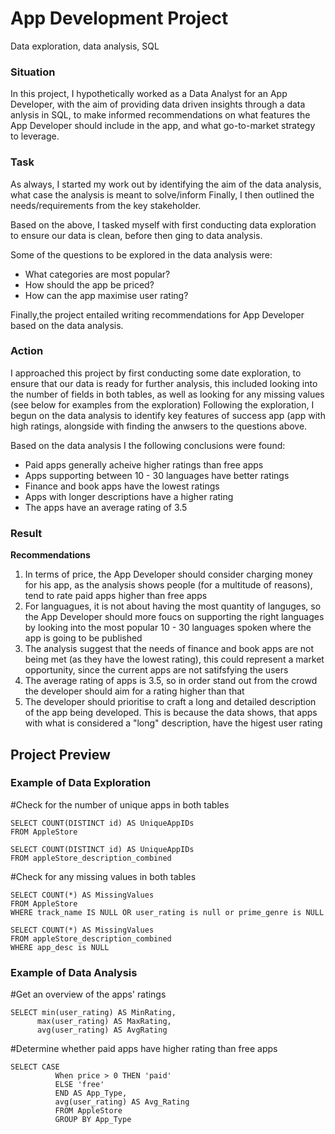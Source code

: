 # App Development Project

Data exploration, data analysis, SQL

### **Situation**

In this project, I hypothetically worked as a Data Analyst for an App Developer, with the aim of providing data driven insights through a data anlysis in SQL, to make informed recommendations on what features the App Developer should include in the app, and what go-to-market strategy to leverage.


### **Task** 

As always, I started my work out by identifying the aim of the data analysis, what case the analysis is meant to solve/inform Finally, I then outlined the needs/requirements from the key stakeholder.

Based on the above, I tasked myself with first conducting data exploration to ensure our data is clean, before then ging to data analysis.  

Some of the questions to be explored in the data analysis were: 
- What categories are most popular?
- How should the app be priced? 
- How can the app maximise user rating?
  
Finally,the project entailed writing recommendations for App Developer based on the data analysis.


### **Action** 

I approached this project by first conducting some date exploration, to ensure that our data is ready for further analysis, this included looking into the number of fields in both tables, as well as looking for any missing values (see below for examples from the exploration)
Following the exploration, I begun on the data analysis to identify key features of success app (app with high ratings, alongside with finding the anwsers to the questions above. 

Based on the data analysis I the following conclusions were found: 

- Paid apps generally acheive higher ratings than free apps 
- Apps supporting between 10 - 30 languages have better ratings
- Finance and book apps have the lowest ratings
- Apps with longer descriptions have a higher rating
- The apps have an average rating of 3.5 


### **Result** 

**Recommendations** 
1. In terms of price, the App Developer should consider charging money for his app, as the analysis shows people (for a multitude of reasons), tend to rate paid apps higher than free apps 
2. For languagues, it is not about having the most quantity of languges, so the App Developer should more foucs on supporting the right languages by looking into the most popular 10 - 30 languages spoken where the app is going to be published
2. The analysis suggest that the needs of finance and book apps are not being met (as they have the lowest rating), this could represent a market opportunity, since the current apps are not satifsfying the users  
3. The average rating of apps is 3.5, so in order stand out from the crowd the developer should aim for a rating higher than that
4. The developer should prioritise to craft a long and detailed description of the app being developed. This is because the data shows, that apps with what is considered a "long" description, have the higest user rating


## Project Preview 

### **Example of Data Exploration**


#Check for the number of unique apps in both tables 

 ```
SELECT COUNT(DISTINCT id) AS UniqueAppIDs 
FROM AppleStore

SELECT COUNT(DISTINCT id) AS UniqueAppIDs 
FROM appleStore_description_combined
 ```


#Check for any missing values in both tables 

 ```
SELECT COUNT(*) AS MissingValues 
FROM AppleStore
WHERE track_name IS NULL OR user_rating is null or prime_genre is NULL

SELECT COUNT(*) AS MissingValues 
FROM appleStore_description_combined
WHERE app_desc is NULL

 ```


### **Example of Data Analysis**


#Get an overview of the apps' ratings 


 ```
SELECT min(user_rating) AS MinRating,
       max(user_rating) AS MaxRating,
       avg(user_rating) AS AvgRating 
 ```



#Determine whether paid apps have higher rating than free apps 

 ```
SELECT CASE
           When price > 0 THEN 'paid'
           ELSE 'free' 
           END AS App_Type,
           avg(user_rating) AS Avg_Rating 
           FROM AppleStore
           GROUP BY App_Type 
 ```


